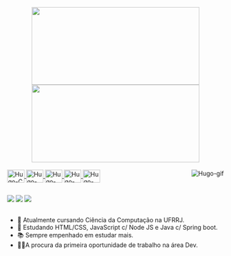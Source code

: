 <div align="center">
  <a href="https://github.com/VidalsHugo">
 <img height="180em" width="390em" src="https://github-readme-stats.vercel.app/api?username=VidalsHugo&show_icons=true&theme=algolia&include_all_commits=true&count_private=true"/>
  <img height="180em" width ="390em" src="https://github-readme-stats.vercel.app/api/top-langs/?username=VidalsHugo&layout=compact&langs_count=7&theme=algolia"/>
</div>

 <div style="display: inline_block"><br>
  <img align="center" alt="Hugo-C" height="30" width="40" src="https://cdn.jsdelivr.net/gh/devicons/devicon/icons/c/c-original.svg">
  <img align="center" alt="Hugo-Java" height="30" width="40" src="https://cdn.jsdelivr.net/gh/devicons/devicon/icons/java/java-original.svg">
  <img align="center" alt="Hugo-HTML" height="30" width="40" src="https://cdn.jsdelivr.net/gh/devicons/devicon/icons/html5/html5-original.svg">
  <img align="center" alt="Hugo-CSS" height="30" width="40" src="https://cdn.jsdelivr.net/gh/devicons/devicon/icons/css3/css3-original.svg">
  <img align="center" alt="Hugo-JS" height="30" width="40" src="https://cdn.jsdelivr.net/gh/devicons/devicon/icons/javascript/javascript-original.svg">
   <img align="right" alt="Hugo-gif" src="https://i.picasion.com/pic92/163ecc0922d2175dbc3bbae25def7cd6.gif"> 
</div>
  
   ## 
  
  <div> 
  <a href="https://www.instagram.com/viidalshugo/" target="_blank"><img src="https://img.shields.io/badge/-Instagram-%23E4405F?style=for-the-badge&logo=instagram&logoColor=white" target="_blank"></a>      
  <a href = "https://mail.google.com/mail/u/0/#sent?compose=GTvVlcSGMSzZnbhpLdwTnhshwmlPMfxTgbnvNVTlFsqwCGcflNzCLxVfjrCVxVsmLfgvCwmjCzFDv"><img src="https://img.shields.io/badge/Gmail-D14836?style=for-the-badge&logo=gmail&logoColor=white" target="_blank"></a>
  <a href = "https://www.linkedin.com/in/hugo-vidal-329654200/"><img src="https://img.shields.io/badge/LinkedIn-0077B5?style=for-the-badge&logo=linkedin&logoColor=white" target="_blank"></a>

</div>
  
  ##
  <ul> 
    <li>🔭 Atualmente cursando Ciência da Computação na UFRRJ.</li>
    <li>🌱 Estudando HTML/CSS, JavaScript c/ Node JS e Java c/ Spring boot.</li>
    <li>📚 Sempre empenhado em estudar mais.</li>
    <li>👨‍💻A procura da primeira oportunidade de trabalho na área Dev.</li>
  </ul>
